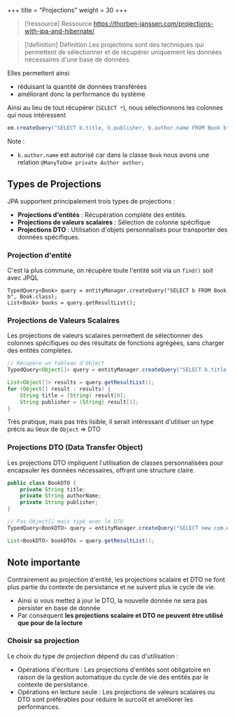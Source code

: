 +++
title = "Projections"
weight = 30
+++

> [!ressource] Ressource
> https://thorben-janssen.com/projections-with-jpa-and-hibernate/

> [!definition] Définition
> Les projections sont des techniques qui permettent de sélectionner et de récupérer uniquement les données nécessaires d'une base de données.

Elles permettent ainsi 
- réduisant la quantité de données transférées
- améliorant donc la performance du système

Ainsi au lieu de tout récupérer (`SELECT *`), nous sélectionnons les colonnes qui nous intéressent 

```java
em.createQuery("SELECT b.title, b.publisher, b.author.name FROM Book b");
```

Note :
-  `b.author.name` est autorisé car dans la classe `Book` nous avons une relation `@ManyToOne private Author author;`
  

## Types de Projections

JPA supportent principalement trois types de projections :
-  **Projections d'entités** : Récupération complète des entités.
-  **Projections de valeurs scalaires** : Sélection de colonne spécifique
-  **Projections DTO** : Utilisation d'objets personnalisés pour transporter des données spécifiques.
  

### Projection d'entité
C'est la plus commune, on récupère toute l'entité soit via un `find()` soit avec JPQL

```
TypedQuery<Book> query = entityManager.createQuery("SELECT b FROM Book b", Book.class);
List<Book> books = query.getResultList();
```

### Projections de Valeurs Scalaires
Les projections de valeurs scalaires permettent de sélectionner des colonnes spécifiques ou des résultats de fonctions agrégées, sans charger des entités complètes.

```java
// Récupère un tableau d'Object
TypedQuery<Object[]> query = entityManager.createQuery("SELECT b.title, b.publisher FROM Book b", Object[].class);

List<Object[]> results = query.getResultList();
for (Object[] result : results) {
    String title = (String) result[0];
    String publisher = (String) result[1];
}
```

Très pratique, mais pas très lisible, il serait intéressant d'utiliser un type précis au lieux de `Object` => DTO

### Projections DTO (Data Transfer Object)
Les projections DTO impliquent l'utilisation de classes personnalisées pour encapsuler les données nécessaires, offrant une structure claire.

```java
public class BookDTO {
    private String title;
    private String authorName;
    private String publisher;
}
```

```java
// Pas Object[] mais typé avec le DTO
TypedQuery<BookDTO> query = entityManager.createQuery("SELECT new com.example.BookDTO(b.title, b.author.name, b.publisher) FROM Book b", BookDTO.class);

List<BookDTO> bookDTOs = query.getResultList();
```

## Note importante
Contrairement au projection d'entité, les projections scalaire et DTO ne font plus partie du contexte de persistance et ne suivent plus le cycle de vie. 
- Ainsi si vous mettez à jour le DTO, la nouvelle donnée ne sera pas persister en base de donnée
- Par conséquent **les projections scalaire et DTO ne peuvent être utilisé que pour de la lecture**
  
### Choisir sa projection
Le choix du type de projection dépend du cas d'utilisation :

- Opérations d'écriture : Les projections d'entités sont obligatoire en raison de la gestion automatique du cycle de vie des entités par le contexte de persistance.
- Opérations en lecture seule : Les projections de valeurs scalaires ou DTO sont préférables pour réduire le surcoût et améliorer les performances.